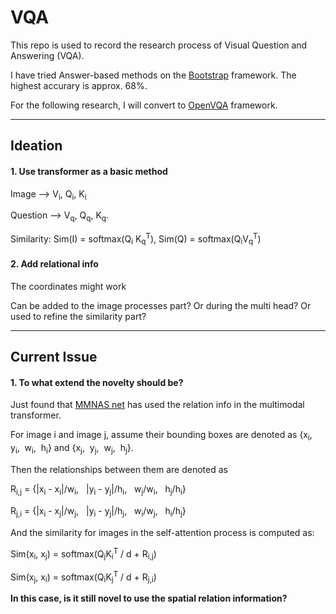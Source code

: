 # VQA

This repo is used to record the research process of Visual Question and Answering (VQA). 

I have tried Answer-based methods on the [Bootstrap](https://github.com/Cadene/bootstrap.pytorch) framework. The highest accurary is approx. 68%.

For the following research, I will convert to [OpenVQA](https://github.com/MILVLG/openvqa) framework.

---

## Ideation

#### 1. Use transformer as a basic method
  
Image --> V<sub>i</sub>, Q<sub>i</sub>, K<sub>i</sub>

Question --> V<sub>q</sub>, Q<sub>q</sub>, K<sub>q</sub>. 
    
Similarity: Sim(I) = softmax(Q<sub>i</sub> K<sub>q</sub><sup>T</sup>), Sim(Q) = softmax(Q<sub>i</sub>V<sub>q</sub><sup>T</sup>)

#### 2. Add relational info

The coordinates might work

Can be added to the image processes part? Or during the multi head? Or used to refine the similarity part?

---

## Current Issue

#### 1. To what extend the novelty should be?

Just found that [MMNAS net](https://arxiv.org/pdf/2004.12070.pdf) has used the relation info in the multimodal transformer.
    
For image i and image j, assume their bounding boxes are denoted as {x<sub>i</sub>,&nbsp; y<sub>i</sub>,&nbsp; w<sub>i</sub>,&nbsp; h<sub>i</sub>} and {x<sub>j</sub>,&nbsp; y<sub>j</sub>,&nbsp; w<sub>j</sub>,&nbsp; h<sub>j</sub>}.

Then the relationships between them are denoted as

R<sub>i,j</sub> = {|x<sub>i</sub> - x<sub>i</sub>|/w<sub>i</sub>,&nbsp;&nbsp;  |y<sub>i</sub> - y<sub>j</sub>|/h<sub>i</sub>,&nbsp;&nbsp;  w<sub>j</sub>/w<sub>i</sub>,&nbsp;&nbsp; h<sub>j</sub>/h<sub>i</sub>}

R<sub>j,i</sub> = {|x<sub>i</sub> - x<sub>j</sub>|/w<sub>j</sub>,&nbsp;&nbsp;  |y<sub>i</sub> - y<sub>j</sub>|/h<sub>j</sub>,&nbsp;&nbsp;  w<sub>i</sub>/w<sub>j</sub>,&nbsp;&nbsp; h<sub>i</sub>/h<sub>j</sub>}

And the similarity for images in the self-attention process is computed as:

Sim(x<sub>i</sub>, x<sub>j</sub>) = softmax(Q<sub>j</sub>K<sub>i</sub><sup>T</sup> / <sqrt>d</sqrt> + R<sub>i,j</sub>)

Sim(x<sub>j</sub>, x<sub>i</sub>) = softmax(Q<sub>i</sub>K<sub>j</sub><sup>T</sup> / <sqrt>d</sqrt> + R<sub>j,i</sub>)

**In this case, is it still novel to use the spatial relation information?**
